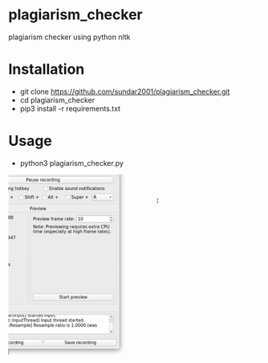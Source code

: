 # plagiarism_checker
plagiarism checker using python nltk

# Installation
- git clone https://github.com/sundar2001/plagiarism_checker.git
- cd plagiarism_checker
- pip3 install -r requirements.txt

# Usage
- python3 plagiarism_checker.py

![Alt Text](https://github.com/sundar2001/Plagiarism_checker/blob/main/plagiarism_checker.gif)
